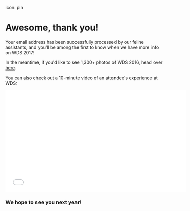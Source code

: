 icon: pin

# Awesome, thank you! 

Your email address has been successfully processed by our feline assistants, and you'll be among the first to know when we have more info on WDS 2017!

In the meantime, if you'd like to see 1,300+ photos of WDS 2016, head over [here](https://www.flickr.com/photos/chrisguillebeau/).

You can also check out a 10-minute video of an attendee's experience at WDS:

<iframe src="//player.vimeo.com/video/109903000?title=0&amp;byline=0&amp;portrait=0&amp;color=adbf27" width="570" height="321" frameborder="0" webkitallowfullscreen mozallowfullscreen allowfullscreen></iframe>
 


### We hope to see you next year!
